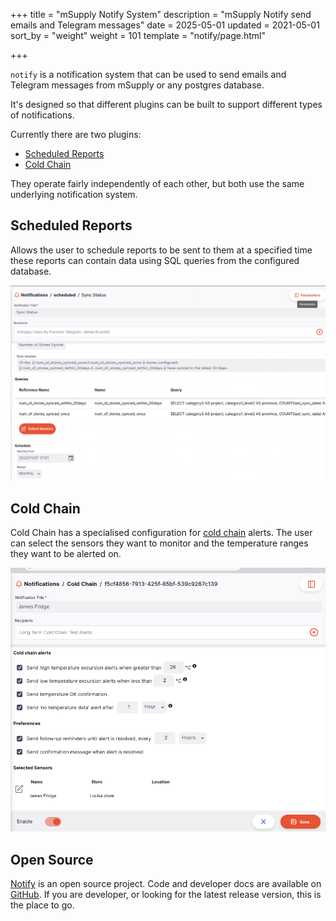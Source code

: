 +++
title = "mSupply Notify System"
description = "mSupply Notify send emails and Telegram messages"
date = 2025-05-01
updated = 2021-05-01
sort_by = "weight"
weight = 101
template = "notify/page.html"

+++

`notify` is a notification system that can be used to send emails and Telegram messages from mSupply or any postgres database.

It's designed so that different plugins can be built to support different types of notifications.

Currently there are two plugins:

- [Scheduled Reports](/notify/scheduled)
- [Cold Chain](/coldchain/cold-chain-notifications)

They operate fairly independently of each other, but both use the same underlying notification system.

## Scheduled Reports

Allows the user to schedule reports to be sent to them at a specified time these reports can contain data using SQL queries from the configured database.

![Alt text](images/sch-setup.png)

## Cold Chain

Cold Chain has a specialised configuration for [cold chain](/coldchain/introduction) alerts.
The user can select the sensors they want to monitor and the temperature ranges they want to be alerted on.

![Cold Chain Configurations](images/cc-setup.png)

## Open Source

[Notify](https://github.com/msupply-foundation/notify) is an open source project. Code and developer docs are available on [GitHub](https://github.com/msupply-foundation/notify).
If you are developer, or looking for the latest release version, this is the place to go.

